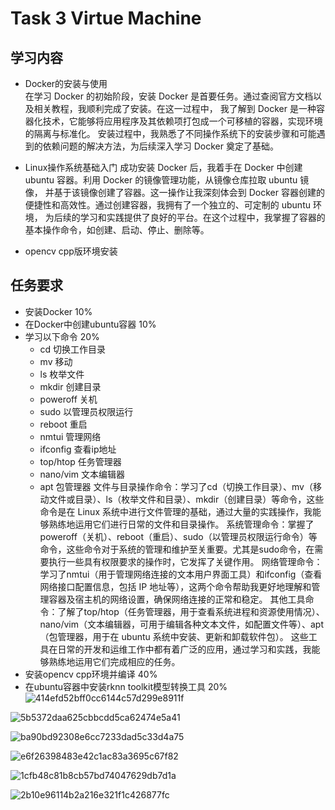 # Task 3 Virtue Machine
## 学习内容
 - Docker的安装与使用  
 在学习 Docker 的初始阶段，安装 Docker 是首要任务。通过查阅官方文档以及相关教程，我顺利完成了安装。在这一过程中，
 我了解到 Docker 是一种容器化技术，它能够将应用程序及其依赖项打包成一个可移植的容器，实现环境的隔离与标准化。
 安装过程中，我熟悉了不同操作系统下的安装步骤和可能遇到的依赖问题的解决方法，为后续深入学习 Docker 奠定了基础。

 - Linux操作系统基础入门
 成功安装 Docker 后，我着手在 Docker 中创建 ubuntu 容器。利用 Docker 的镜像管理功能，从镜像仓库拉取 ubuntu 镜像，
 并基于该镜像创建了容器。这一操作让我深刻体会到 Docker 容器创建的便捷性和高效性。通过创建容器，我拥有了一个独立的、可定制的 ubuntu 环境，
 为后续的学习和实践提供了良好的平台。在这个过程中，我掌握了容器的基本操作命令，如创建、启动、停止、删除等。

 - opencv cpp版环境安装
## 任务要求
 - 安装Docker 10%
 - 在Docker中创建ubuntu容器 10%
 - 学习以下命令 20%
    - cd 切换工作目录
    - mv 移动
    - ls 枚举文件
    - mkdir 创建目录
    - poweroff 关机
    - sudo 以管理员权限运行
    - reboot 重启
    - nmtui 管理网络
    - ifconfig 查看ip地址
    - top/htop 任务管理器
    - nano/vim 文本编辑器
    - apt 包管理器
文件与目录操作命令：学习了cd（切换工作目录）、mv（移动文件或目录）、ls（枚举文件和目录）、mkdir（创建目录）等命令，这些命令是在 Linux 系统中进行文件管理的基础，通过大量的实践操作，我能够熟练地运用它们进行日常的文件和目录操作。
系统管理命令：掌握了poweroff（关机）、reboot（重启）、sudo（以管理员权限运行命令）等命令，这些命令对于系统的管理和维护至关重要。尤其是sudo命令，在需要执行一些具有权限要求的操作时，它发挥了关键作用。
网络管理命令：学习了nmtui（用于管理网络连接的文本用户界面工具）和ifconfig（查看网络接口配置信息，包括 IP 地址等），这两个命令帮助我更好地理解和管理容器及宿主机的网络设置，确保网络连接的正常和稳定。
其他工具命令：了解了top/htop（任务管理器，用于查看系统进程和资源使用情况）、nano/vim（文本编辑器，可用于编辑各种文本文件，如配置文件等）、apt（包管理器，用于在 ubuntu 系统中安装、更新和卸载软件包）。
这些工具在日常的开发和运维工作中都有着广泛的应用，通过学习和实践，我能够熟练地运用它们完成相应的任务。
 - 安装opencv cpp环境并编译 40%
 - 在ubuntu容器中安装rknn toolkit模型转换工具 20%
![414efd52bff0cc6144c57d299e8911f](https://github.com/user-attachments/assets/9fae7e47-5ec1-46d9-be46-b32e5640b0e3)

![5b5372daa625cbbcdd5ca62474e5a41](https://github.com/user-attachments/assets/587f429d-c1f0-418a-ae99-451f3385d968)

![ba90bd92308e6cc7233dad5c33d4a75](https://github.com/user-attachments/assets/79ebab3e-fb6e-48d4-8fb6-ea1a154bd8ce)

![e6f26398483e42c1ac83a3695c67f82](https://github.com/user-attachments/assets/3ec8052d-771b-43f0-9123-a64d9af4a478)

![1cfb48c81b8cb57bd74047629db7d1a](https://github.com/user-attachments/assets/8d6395fc-e53b-43e8-b50d-d754c6e226a9)

![2b10e96114b2a216e321f1c426877fc](https://github.com/user-attachments/assets/492f5982-f1e0-4629-bf71-96c9b9748b2e)








